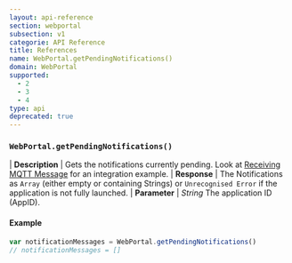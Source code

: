 ```yaml
---
layout: api-reference
section: webportal
subsection: v1
categorie: API Reference
title: References
name: WebPortal.getPendingNotifications()
domain: WebPortal
supported:
  - 2
  - 3
  - 4
type: api
deprecated: true
---
```


### `WebPortal.getPendingNotifications()`

| **Description** | Gets the notifications currently pending. Look at [Receiving MQTT Message]({{site.baseurl}}/webportal/v1/a/message/#receiving-message) for an integration example.
| **Response** | The Notifications as `Array` (either empty or containing Strings) or `Unrecognised Error` if the application is not fully launched.
| **Parameter**   | *String* The application ID (AppID).

#### Example

```javascript
var notificationMessages = WebPortal.getPendingNotifications()
// notificationMessages = []
```
